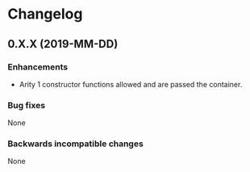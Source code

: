 # Changelog

## 0.X.X (2019-MM-DD)

### Enhancements
- Arity 1 constructor functions allowed and are passed the container.

### Bug fixes
None

### Backwards incompatible changes
None